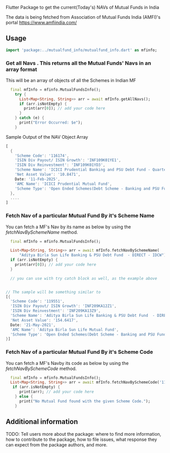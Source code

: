 <!--
This README describes the package. If you publish this package to pub.dev,
this README's contents appear on the landing page for your package.

For information about how to write a good package README, see the guide for
[writing package pages](https://dart.dev/tools/pub/writing-package-pages).

For general information about developing packages, see the Dart guide for
[creating packages](https://dart.dev/guides/libraries/create-packages)
and the Flutter guide for
[developing packages and plugins](https://flutter.dev/to/develop-packages).
-->

Flutter Package to get the current(Today's) NAVs of Mutual Funds in India

The data is being fetched from Association of Mutual Funds India (AMFI)'s portal https://www.amfiindia.com/

## Usage

```dart
import 'package:../mutualfund_info/mutualfund_info.dart' as mfinfo;
```

### Get all Navs . This returns all the Mutual Funds' Navs in an array format

This will be an array of objects of all the Schemes in Indian MF

```dart
  final mfInfo = mfinfo.MutualFundsInfo();
    try {
      List<Map<String, String>> arr = await mfInfo.getAllNavs();
      if (arr.isNotEmpty) {
        print(arr[0]); // add your code here
      }
    } catch (e) {
      print("Error Occurred: $e");
    }
```

Sample Output of the NAV Object Array

```dart
[
  {
    'Scheme Code': '116174',
    'ISIN Div Payout/ ISIN Growth': 'INF109K01YE1',
    'ISIN Div Reinvestment': 'INF109K01YD3',
    'Scheme Name': 'ICICI Prudential Banking and PSU Debt Fund - Quarterly IDCW',
    'Net Asset Value': '10.8471',
    Date: '11-Feb-2025',
    'AMC Name': 'ICICI Prudential Mutual Fund',
    'Scheme Type': 'Open Ended Schemes(Debt Scheme - Banking and PSU Fund)'
  },
  ....
]
```

### Fetch Nav of a particular Mutual Fund By it's Scheme Name

You can fetch a MF's Nav by its name as below by using the _fetchNavBySchemeName_ method.

```dart
  final mfInfo = mfinfo.MutualFundsInfo();

  List<Map<String, String>> arr = await mfInfo.fetchNavBySchemeName(
      "Aditya Birla Sun Life Banking & PSU Debt Fund  - DIRECT - IDCW");
  if (arr.isNotEmpty) {
    print(arr[0]); // add your code here
  }

  // you can use with try catch block as well, as the example above


// The sample will be something similar to
[{
  'Scheme Code': '119551',
  'ISIN Div Payout/ ISIN Growth': 'INF209KA12Z1',
  'ISIN Div Reinvestment': 'INF209KA13Z9',
  'Scheme Name': 'Aditya Birla Sun Life Banking & PSU Debt Fund  - DIRECT - IDCW',
  'Net Asset Value': '154.6417',
  Date: '21-May-2021',
  'AMC Name': 'Aditya Birla Sun Life Mutual Fund',
  'Scheme Type': 'Open Ended Schemes(Debt Scheme - Banking and PSU Fund)'
}]

```

### Fetch Nav of a particular Mutual Fund By it's Scheme Code

You can fetch a MF's Navby its code as below by using the _fetchNavBySchemeCode_ method.

```dart
  final mfInfo = mfinfo.MutualFundsInfo();
  List<Map<String, String>> arr = await mfInfo.fetchNavBySchemeCode('119551');
   if (arr.isNotEmpty) {
      print(arr); // add your code here
    } else {
      print("No Mutual Fund found with the given Scheme Code.");
    }
```

## Additional information

TODO: Tell users more about the package: where to find more information, how to
contribute to the package, how to file issues, what response they can expect
from the package authors, and more.
